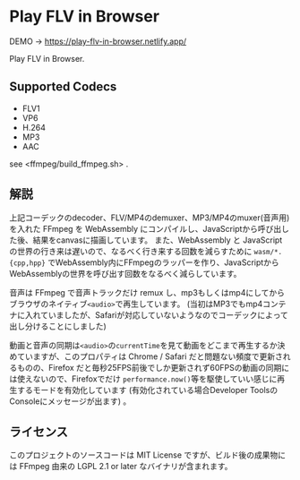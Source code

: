 # Play FLV in Browser

DEMO → https://play-flv-in-browser.netlify.app/

Play FLV in Browser.

## Supported Codecs

- FLV1
- VP6
- H.264
- MP3
- AAC

see <ffmpeg/build_ffmpeg.sh> .

## 解説

上記コーデックのdecoder、FLV/MP4のdemuxer、MP3/MP4のmuxer(音声用) を入れた FFmpeg を WebAssembly にコンパイルし、JavaScriptから呼び出した後、結果をcanvasに描画しています。
また、WebAssembly と JavaScript の世界の行き来は遅いので、なるべく行き来する回数を減らすために `wasm/*.{cpp,hpp}` でWebAssembly内にFFmpegのラッパーを作り、JavaScriptからWebAssemblyの世界を呼び出す回数をなるべく減らしています。

音声は FFmpeg で音声トラックだけ remux し、mp3もしくはmp4にしてからブラウザのネイティブ`<audio>`で再生しています。
(当初はMP3でもmp4コンテナに入れていましたが、Safariが対応していないようなのでコーデックによって出し分けることにしました)

動画と音声の同期は`<audio>`の`currentTime`を見て動画をどこまで再生するか決めていますが、このプロパティは Chrome / Safari だと問題ない頻度で更新されるものの、Firefox だと毎秒25FPS前後でしか更新されず60FPSの動画の同期には使えないので、Firefoxでだけ `performance.now()`等を駆使していい感じに再生するモードを有効化しています (有効化されている場合Developer ToolsのConsoleにメッセージが出ます) 。

## ライセンス

このプロジェクトのソースコードは MIT License ですが、ビルド後の成果物には FFmpeg 由来の LGPL 2.1 or later なバイナリが含まれます。